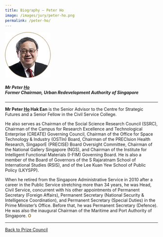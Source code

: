 ```yaml
---
title: Biography — Peter Ho
image: /images/jury/peter-ho.png
permalink: /peter-ho/
---
```


<div style="width:150px"><img src="/images/jury/peter-ho.png" alt="Peter Ho" /></div>

##### **Mr Peter <u>Ho</u>** <br> Former Chairman, Urban Redevelopment Authority of Singapore <br>

---

**Mr Peter <u>Ho</u> Hak Ean** is the Senior Advisor to the Centre for Strategic Futures and a Senior Fellow in the Civil Service College.  
  
He also serves as Chairman of the Social Science Research Council (SSRC), Chairman of the Campus for Research Excellence and Technological Enterprise (CREATE) Governing Council, Chairman of the Office for Space Technology & Industry (OSTIn) Board, Chairman of the PRECIsion Health Research, SingaporE (PRECISE) Board Oversight Committee, Chairman of the National Gallery Singapore (NGS), and Chairman of the Institute for Intelligent Functional Materials (I-FIM) Governing Board. He is also a member of the Board of Governors of the S Rajaratnam School of International Studies (RSIS), and of the Lee Kuan Yew School of Public Policy (LKYSPP).
  
When he retired from the Singapore Administrative Service in 2010 after a career in the Public Service stretching more than 34 years, he was Head, Civil Service, concurrent with his other appointments of Permanent Secretary (Foreign Affairs), Permanent Secretary (National Security & Intelligence Coordination), and Permanent Secretary (Special Duties) in the Prime Minister’s Office. Before that, he was Permanent Secretary (Defence). He was also the inaugural Chairman of the Maritime and Port Authority of Singapore. **<font color="#967942">O</font>**

---

[Back to Prize Council](/prize-council/)
